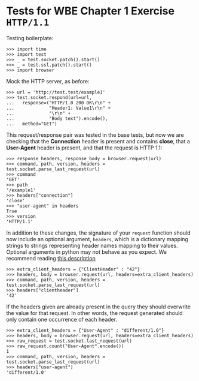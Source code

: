 Tests for WBE Chapter 1 Exercise `HTTP/1.1`
===========================================

Testing boilerplate:

    >>> import time
    >>> import test
    >>> _ = test.socket.patch().start()
    >>> _ = test.ssl.patch().start()
    >>> import browser

Mock the HTTP server, as before:

    >>> url = 'http://test.test/example1'
    >>> test.socket.respond(url=url,
    ...   response=("HTTP/1.0 200 OK\r\n" +
    ...             "Header1: Value1\r\n" + 
    ...             "\r\n" +
    ...             "Body text").encode(),
    ...   method="GET")

This request/response pair was tested in the base tests, but now we are 
  checking that the __Connection__ header is present and contains __close__, that a
  __User-Agent__ header is present, and that the request is HTTP 1.1:

    >>> response_headers, response_body = browser.request(url)
    >>> command, path, version, headers = test.socket.parse_last_request(url)
    >>> command
    'GET'
    >>> path
    '/example1'
    >>> headers["connection"]
    'close'
    >>> "user-agent" in headers
    True
    >>> version
    'HTTP/1.1'

In addition to these changes, the signature of your `request` function should 
  now include an optional argument, `headers`, which is a dictionary mapping 
  strings to strings representing header names mapping to their values.
Optional arguments in python may not behave as you expect.
We recommend reading 
[this description](https://docs.python-guide.org/writing/gotchas/#default-args)
    
    >>> extra_client_headers = {"ClientHeader" : "42"}
    >>> headers, body = browser.request(url, headers=extra_client_headers)
    >>> command, path, version, headers = test.socket.parse_last_request(url)
    >>> headers["clientheader"]
    '42'

If the headers given are already present in the query they should overwrite the
  value for that request.
In other words, the request generated should only contain one occurrence of each
  header.
  
    >>> extra_client_headers = {"User-Agent" : "different/1.0"}
    >>> headers, body = browser.request(url, headers=extra_client_headers)
    >>> raw_request = test.socket.last_request(url)
    >>> raw_request.count("User-Agent".encode())
    1
    >>> command, path, version, headers = test.socket.parse_last_request(url)
    >>> headers["user-agent"]
    'different/1.0'
